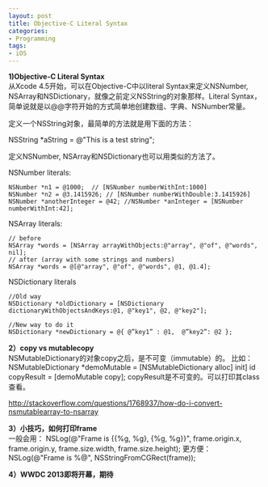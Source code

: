 ```yaml
---
layout: post
title: Objective-C Literal Syntax
categories:
- Programming
tags:
- iOS
---
```


**1)Objective-C Literal Syntax**  
从Xcode 4.5开始，可以在Objective-C中以literal Syntax来定义NSNumber, NSArray和NSDictionary，就像之前定义NSString的对象那样。Literal Syntax，简单说就是以@@字符开始的方式简单地创建数组、字典、NSNumber常量。

定义一个NSString对象，最简单的方法就是用下面的方法：

NSString *aString = @"This is a test string";

定义NSNumber, NSArray和NSDictionary也可以用类似的方法了。

NSNumber literals:

    NSNumber *n1 = @1000;  // [NSNumber numberWithInt:1000] 
    NSNumber *n2 = @3.1415926; // [NSNumber numberWithDouble:3.1415926]
    NSNumber *anotherInteger = @42; //NSNumber *anInteger = [NSNumber numberWithInt:42];


NSArray literals:

    // before
    NSArray *words = [NSArray arrayWithObjects:@"array", @"of", @"words", nil];
    // after (array with some strings and numbers)
    NSArray *words = @[@"array", @"of", @"words", @1, @1.4];




NSDictionary literals


    //Old way
    NSDictionary *oldDictionary = [NSDictionary dictionaryWithObjectsAndKeys:@1, @"key1", @2, @"key2"];
    
    //New way to do it
    NSDictionary *newDictionary = @{ @”key1” : @1,  @”key2”: @2 };
    

**2）copy vs mutablecopy**  
NSMutableDictionary的对象copy之后，是不可变（immutable）的。
比如： NSMutableDictionary *demoMutable = [NSMutableDictionary alloc] init]
id copyResult = [demoMutable copy];
copyResult是不可变的。可以打印其class查看。

​http://stackoverflow.com/questions/1768937/how-do-i-convert-nsmutablearray-to-nsarray

**3）小技巧，如何打印frame**  
一般会用：
NSLog(@"Frame is {{%g, %g}, {%g, %g}}", frame.origin.x, frame.origin.y, frame.size.width, frame.size.height);
更方便：
NSLog(@"Frame is %@", NSStringFromCGRect(frame));

**4）WWDC 2013即将开幕，期待**









